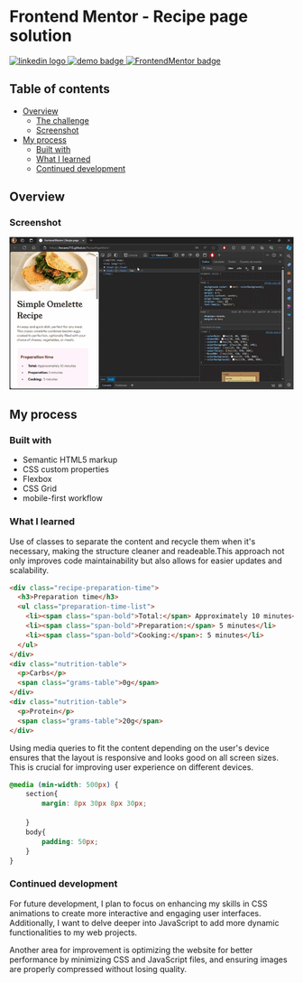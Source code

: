 # Frontend Mentor - Recipe page solution

<div align="left">
  <a href="https://www.linkedin.com/in/danae-lescano-salvatierra" target="_blank">
    <img src="https://img.shields.io/static/v1?message=LinkedIn&logo=linkedin&label=&color=0077B5&logoColor=white&labelColor=&style=for-the-badge" height="25" alt="linkedin logo"/>
  </a>
  <a href="https://lescano713.github.io/RecipePageMain/" target="_blank">
    <img src="https://img.shields.io/static/v1?message=Demo&label=&color=6A0DAD&logoColor=white&labelColor=&style=for-the-badge" height="25" alt="demo badge"/>
  </a>
  <a href="https://www.frontendmentor.io/profile/Lescano713" target="_blank">
    <img src="https://img.shields.io/static/v1?message=Frontend%20Mentor&label=&color=ff1538&logoColor=white&labelColor=&style=for-the-badge" height="25" alt="FrontendMentor badge"/>
  </a>
</div>


## Table of contents

- [Overview](#overview)
  - [The challenge](#the-challenge)
  - [Screenshot](#screenshot)
- [My process](#my-process)
  - [Built with](#built-with)
  - [What I learned](#what-i-learned)
  - [Continued development](#continued-development)


## Overview

### Screenshot

![](./screenshot/desktop.gif)




## My process

### Built with

- Semantic HTML5 markup
- CSS custom properties
- Flexbox
- CSS Grid
- mobile-first workflow


### What I learned

<p>Use of classes to separate the content and recycle them when it's necessary, making the structure cleaner and readeable.This approach not only improves code maintainability but also allows for easier updates and scalability.</p>

```html
<div class="recipe-preparation-time">
  <h3>Preparation time</h3>
  <ul class="preparation-time-list">
    <li><span class="span-bold">Total:</span> Approximately 10 minutes</li>
    <li><span class="span-bold">Preparation:</span> 5 minutes</li>
    <li><span class="span-bold">Cooking:</span>: 5 minutes</li>
  </ul>
</div>
<div class="nutrition-table">
  <p>Carbs</p>
  <span class="grams-table">0g</span>
</div>
<div class="nutrition-table">
  <p>Protein</p>
  <span class="grams-table">20g</span>
</div>
```

<p>Using media queries to fit the content depending on the user's device ensures that the layout is responsive and looks good on all screen sizes. This is crucial for improving user experience on different devices.</p>

```css
@media (min-width: 500px) {
    section{
        margin: 8px 30px 8px 30px;
        
    }
    body{
        padding: 50px;
    }
}
```


### Continued development

<p>For future development, I plan to focus on enhancing my skills in CSS animations to create more interactive and engaging user interfaces. Additionally, I want to delve deeper into JavaScript to add more dynamic functionalities to my web projects.</p>

<p>Another area for improvement is optimizing the website for better performance by minimizing CSS and JavaScript files, and ensuring images are properly compressed without losing quality.</p>

